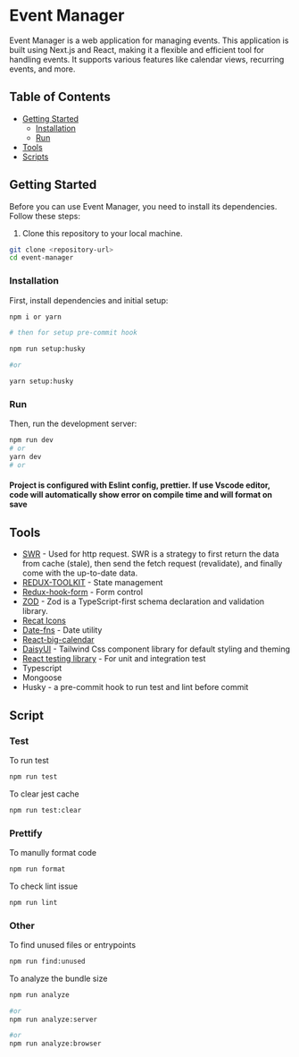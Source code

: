 # Event Manager

Event Manager is a web application for managing events. This application is built using Next.js and React, making it a flexible and efficient tool for handling events. It supports various features like calendar views, recurring events, and more.

## Table of Contents

- [Getting Started](#getting-started)
  - [Installation](#installation)
  - [Run](#run)
- [Tools](#tools)
- [Scripts](#scripts)

## Getting Started

Before you can use Event Manager, you need to install its dependencies. Follow these steps:

1. Clone this repository to your local machine.

```bash
git clone <repository-url>
cd event-manager
```

### Installation

First, install dependencies and initial setup:

```bash
npm i or yarn

# then for setup pre-commit hook

npm run setup:husky 

#or 

yarn setup:husky
```

### Run

Then, run the development server:

```bash
npm run dev
# or
yarn dev
# or
```


#### Project is configured with Eslint config, prettier. If use Vscode editor, code will automatically show error on compile time and will format on save


## Tools

- [SWR](https://swr.vercel.app/) - Used for http request. SWR is a strategy to first return the data from cache (stale), then send the fetch request (revalidate), and finally come with the up-to-date data.
- [REDUX-TOOLKIT](https://redux-toolkit.js.org/) - State management
- [Redux-hook-form](https://react-hook-form.com/) - Form control 
- [ZOD](https://zod.dev/) - Zod is a TypeScript-first schema declaration and validation library.
- [Recat Icons](https://react-icons.github.io/react-icons/) 
- [Date-fns](https://date-fns.org/) - Date utility
- [React-big-calendar](https://github.com/jquense/react-big-calendar)
- [DaisyUI](https://daisyui.com/) - Tailwind Css component library for default styling and theming
- [React testing library](https://testing-library.com/) - For unit and integration test
- Typescript
- Mongoose
- Husky - a pre-commit hook to run test and lint before commit

## Script 

### Test
 To run test 
 
 ```bash
 npm run test
 ```
 
 To clear jest cache
 ```bash
 npm run test:clear
 ```
 
 ### Prettify
 
 To manully format code
 
  ```bash
 npm run format
 ```
 
 To check lint issue
  ```bash
 npm run lint
 ```
 
 ### Other
 
 To find unused files or entrypoints
  ```bash
 npm run find:unused
 ```
 
 To analyze the bundle size
   ```bash
 npm run analyze
 
 #or
 npm run analyze:server
 
 #or
 npm run analyze:browser
 ```
